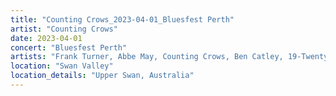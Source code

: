 ```yaml
---
title: "Counting Crows_2023-04-01_Bluesfest Perth"
artist: "Counting Crows"
date: 2023-04-01
concert: "Bluesfest Perth"
artists: "Frank Turner, Abbe May, Counting Crows, Ben Catley, 19-Twenty"
location: "Swan Valley"
location_details: "Upper Swan, Australia"
---
```

